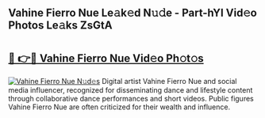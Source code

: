 ## Vahine Fierro Nue Le𝚊k𝚎d N𝚞𝚍e - Part-hYI Vid𝚎o Photos Le𝚊ks ZsGtA

# <h2><a href="http://fb3hbeo.evod.top/?m=Vahine+Fierro+Nue">🔗 👉🔴 Vahine Fierro Nue Vid𝚎o Ph𝚘t𝚘s</a></h2>

[![Vahine Fierro Nue N𝚞d𝚎s](https://i.imgur.com/8V9OHl7.gif)](http://fb3hbeo.evod.top/?m=Vahine+Fierro+Nue)
Digital artist Vahine Fierro Nue and social media influencer, recognized for disseminating dance and lifestyle content through collaborative dance performances and short videos. Public figures Vahine Fierro Nue are often criticized for their wealth and influence. 
